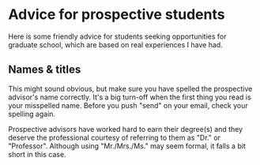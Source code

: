 # Advice for prospective students

Here is some friendly advice for students seeking opportunities for graduate school, which are based on real experiences I have had.

## Names & titles

This might sound obvious, but make sure you have spelled the prospective advisor's name correctly. It's a big turn-off when the first thing you read is your misspelled name. Before you push "send" on your email, check your spelling again.

Prospective advisors have worked hard to earn their degree(s) and they deserve the professional courtesy of referring to them as "Dr." or "Professor". Although using "Mr./Mrs./Ms."  may seem formal, it falls a bit short in this case.
